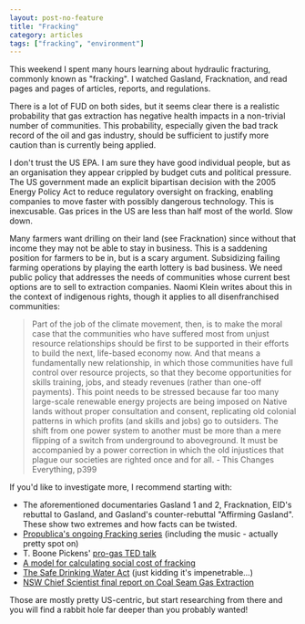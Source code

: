 ```yaml
---
layout: post-no-feature
title: "Fracking"
category: articles
tags: ["fracking", "environment"]
---
```


This weekend I spent many hours learning about hydraulic fracturing, commonly known as "fracking". I watched Gasland, Fracknation, and read pages and pages of articles, reports, and regulations.

There is a lot of FUD on both sides, but it seems clear there is a realistic probability that gas extraction has negative health impacts in a non-trivial number of communities. This probability, especially given the bad track record of the oil and gas industry, should be sufficient to justify more caution than is currently being applied.

I don't trust the US EPA. I am sure they have good individual people, but as an organisation they appear crippled by budget cuts and political pressure. The US government made an explicit bipartisan decision with the 2005 Energy Policy Act to reduce regulatory oversight on fracking, enabling companies to move faster with possibly dangerous technology. This is inexcusable. Gas prices in the US are less than half most of the world. Slow down.

Many farmers want drilling on their land (see Fracknation) since without that income they may not be able to stay in business. This is a saddening position for farmers to be in, but is a scary argument. Subsidizing failing farming operations by playing the earth lottery is bad business. We need public policy that addresses the needs of communities whose current best options are to sell to extraction companies. Naomi Klein writes about this in the context of indigenous rights, though it applies to all disenfranchised communities:

> Part of the job of the climate movement, then, is to make the moral case that the communities who have suffered most from unjust resource relationships should be first to be supported in their efforts to build the next, life-based economy now. And that means a fundamentally new relationship, in which those communities have full control over resource projects, so that they become opportunities for skills training, jobs, and steady revenues (rather than one-off payments). This point needs to be stressed because far too many large-scale renewable energy projects are being imposed on Native lands without proper consultation and consent, replicating old colonial patterns in which profits (and skills and jobs) go to outsiders. The shift from one power system to another must be more than a mere flipping of a switch from underground to aboveground. It must be accompanied by a power correction in which the old injustices that plague our societies are righted once and for all. - This Changes Everything, p399

If you'd like to investigate more, I recommend starting with:

* The aforementioned documentaries Gasland 1 and 2, Fracknation, EID's rebuttal to Gasland, and Gasland's counter-rebuttal "Affirming Gasland". These show two extremes and how facts can be twisted.
* [Propublica's ongoing Fracking series](http://www.propublica.org/series/fracking) (including the music - actually pretty spot on)
* T. Boone Pickens' [pro-gas TED talk](http://www.ted.com/talks/t_boone_pickens_let_s_transform_energy_with_natural_gas?language=en)
* [A model for calculating social cost of fracking](http://theconversation.com/shale-gas-make-polluters-pay-for-the-social-cost-of-fracking-22139)
* [The Safe Drinking Water Act](http://www.law.cornell.edu/uscode/text/42/300h) (just kidding it's impenetrable...)
* [NSW Chief Scientist final report on Coal Seam Gas Extraction](http://www.chiefscientist.nsw.gov.au/__data/assets/pdf_file/0005/56912/140930-CSG-Final-Report.pdf)

Those are mostly pretty US-centric, but start researching from there and you will find a rabbit hole far deeper than you probably wanted!
